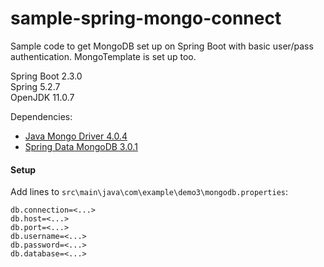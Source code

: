 # sample-spring-mongo-connect
Sample code to get MongoDB set up on Spring Boot with basic user/pass authentication. MongoTemplate is set up too.

Spring Boot 2.3.0  
Spring 5.2.7  
OpenJDK 11.0.7  

Dependencies: 
- [Java Mongo Driver 4.0.4](https://mongodb.github.io/mongo-java-driver/4.0/driver/getting-started/installation/)  
- [Spring Data MongoDB 3.0.1](https://mvnrepository.com/artifact/org.springframework.data/spring-data-mongodb/3.0.1.RELEASE)  

#### Setup

Add lines to `src\main\java\com\example\demo3\mongodb.properties`:

```
db.connection=<...>
db.host=<...>
db.port=<...>
db.username=<...>
db.password=<...>
db.database=<...>
```
